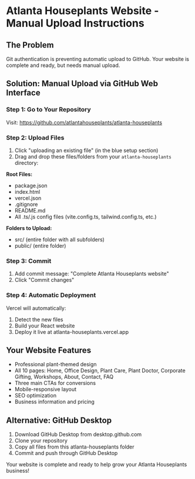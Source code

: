 # Atlanta Houseplants Website - Manual Upload Instructions

## The Problem
Git authentication is preventing automatic upload to GitHub. Your website is complete and ready, but needs manual upload.

## Solution: Manual Upload via GitHub Web Interface

### Step 1: Go to Your Repository
Visit: https://github.com/atlantahouseplants/atlanta-houseplants

### Step 2: Upload Files
1. Click "uploading an existing file" (in the blue setup section)
2. Drag and drop these files/folders from your `atlanta-houseplants` directory:

**Root Files:**
- package.json
- index.html
- vercel.json
- .gitignore
- README.md
- All .ts/.js config files (vite.config.ts, tailwind.config.ts, etc.)

**Folders to Upload:**
- src/ (entire folder with all subfolders)
- public/ (entire folder)

### Step 3: Commit
1. Add commit message: "Complete Atlanta Houseplants website"
2. Click "Commit changes"

### Step 4: Automatic Deployment
Vercel will automatically:
1. Detect the new files
2. Build your React website
3. Deploy it live at atlanta-houseplants.vercel.app

## Your Website Features
- Professional plant-themed design
- All 10 pages: Home, Office Design, Plant Care, Plant Doctor, Corporate Gifting, Workshops, About, Contact, FAQ
- Three main CTAs for conversions
- Mobile-responsive layout
- SEO optimization
- Business information and pricing

## Alternative: GitHub Desktop
1. Download GitHub Desktop from desktop.github.com
2. Clone your repository
3. Copy all files from this atlanta-houseplants folder
4. Commit and push through GitHub Desktop

Your website is complete and ready to help grow your Atlanta Houseplants business!
